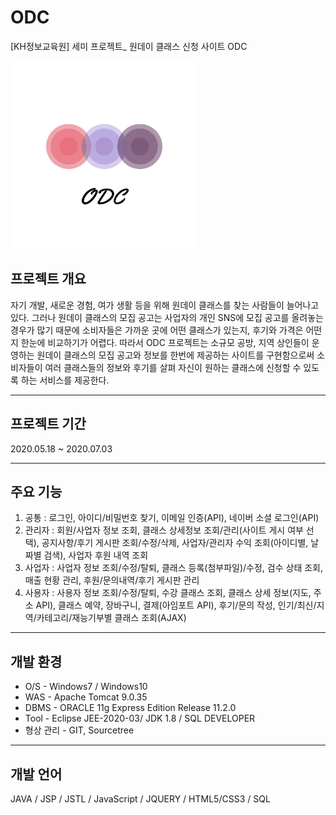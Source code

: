 # ODC

[KH정보교육원] 세미 프로젝트_ 원데이 클래스 신청 사이트 ODC

<img src="./WebContent/resources/img/logo2.png" width="300"/>

## 프로젝트 개요
자기 개발, 새로운 경험, 여가 생활 등을 위해 원데이 클래스를 찾는 사람들이 늘어나고 있다. 그러나 원데이 클래스의 모집 공고는 사업자의 개인 SNS에 모집 공고를 올려놓는 경우가 많기 때문에 소비자들은 가까운 곳에 어떤 클래스가 있는지, 후기와 가격은 어떤지 한눈에 비교하기가 어렵다. 따라서 ODC 프로젝트는 소규모 공방, 지역 상인들이 운영하는 원데이 클래스의 모집 공고와 정보를 한번에 제공하는 사이트를 구현함으로써 소비자들이 여러 클래스들의 정보와 후기를 살펴 자신이 원하는 클래스에 신청할 수 있도록 하는 서비스를 제공한다.

***

## 프로젝트 기간
2020.05.18 ~ 2020.07.03

***

## 주요 기능
1. 공통 : 로그인, 아이디/비밀번호 찾기, 이메일 인증(API), 네이버 소셜 로그인(API)
2. 관리자 : 회원/사업자 정보 조회, 클래스 상세정보 조회/관리(사이트 게시 여부 선택), 공지사항/후기 게시판 조회/수정/삭제, 사업자/관리자 수익 조회(아이디별, 날짜별 검색), 사업자 후원 내역 조회
3. 사업자 : 사업자 정보 조회/수정/탈퇴, 클래스 등록(첨부파일)/수정, 검수 상태 조회, 매출 현황 관리, 후원/문의내역/후기 게시판 관리
4. 사용자 : 사용자 정보 조회/수정/탈퇴, 수강 클래스 조회, 클래스 상세 정보(지도, 주소 API), 클래스 예약, 장바구니, 결제(아임포트 API), 후기/문의 작성, 인기/최신/지역/카테고리/재능기부별 클래스 조회(AJAX)

***

## 개발 환경
- O/S - Windows7 / Windows10
- WAS - Apache Tomcat 9.0.35
- DBMS - ORACLE 11g Express Edition Release 11.2.0
- Tool - Eclipse JEE-2020-03/ JDK 1.8 / SQL DEVELOPER
- 형상 관리 - GIT, Sourcetree

***

## 개발 언어
JAVA / JSP / JSTL / JavaScript / JQUERY / HTML5/CSS3 / SQL
